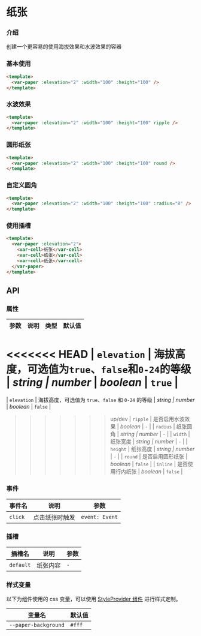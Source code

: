 # 纸张

### 介绍

创建一个更容易的使用海拔效果和水波效果的容器

### 基本使用

```html
<template>
  <var-paper :elevation="2" :width="100" :height="100" />
</template>
```

### 水波效果

```html
<template>
  <var-paper :elevation="2" :width="100" :height="100" ripple />
</template>
```

### 圆形纸张

```html
<template>
  <var-paper :elevation="2" :width="100" :height="100" round />
</template>
```

### 自定义圆角

```html
<template>
  <var-paper :elevation="2" :width="100" :height="100" :radius="8" />
</template>
```

### 使用插槽

```html
<template>
  <var-paper :elevation="2">
    <var-cell>纸张</var-cell>
    <var-cell>纸张</var-cell>
    <var-cell>纸张</var-cell>
  </var-paper>
</template>
```

## API

### 属性

| 参数 | 说明 | 类型 | 默认值  |
| --- | --- | --- | ---    |
<<<<<<< HEAD
| `elevation`      | 海拔高度，可选值为`true`、`false`和`0-24`的等级 | _string \| number_ \| _boolean_ | `true`            |
=======
| `elevation`      | 海拔高度，可选值为 `true`、`false` 和 `0-24` 的等级 | _string \| number_ \| _boolean_ | `false`            |
>>>>>>> up/dev
| `ripple` | 是否启用水波效果  | _boolean_  | `-` |
| `radius` | 纸张圆角  | _string \| number_  | `-` |
| `width` | 纸张宽度  | _string \| number_  | `-` |
| `height` | 纸张高度  | _string \| number_  | `-` |
| `round` | 是否启用圆形纸张  | _boolean_  | `false` |
| `inline` | 是否使用行内纸张  | _boolean_  | `false` |

### 事件

| 事件名  | 说明           | 参数           |
| ------- | -------------- | -------------- |
| `click` | 点击纸张时触发 | `event: Event` |

### 插槽

| 插槽名 | 说明 | 参数 |
| --- | ----| ---- |
| `default` | 纸张内容  | `-`  |

### 样式变量

以下为组件使用的 css 变量，可以使用 [StyleProvider 组件](#/zh-CN/style-provider) 进行样式定制。

| 变量名                                 | 默认值                  |
|-------------------------------------|----------------------|
| `--paper-background`                 | `#fff`               |
